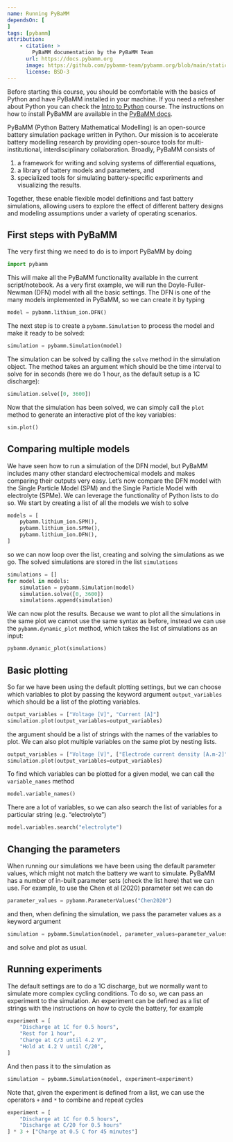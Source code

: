 ```yaml
---
name: Running PyBaMM
dependsOn: [
]
tags: [pybamm]
attribution: 
    - citation: >
        PyBaMM documentation by the PyBaMM Team
      url: https://docs.pybamm.org
      image: https://github.com/pybamm-team/pybamm.org/blob/main/static/images/pybamm_logo.svg
      license: BSD-3
---
```


Before starting this course, you should be comfortable with the basics of Python and have PyBaMM installed in your machine. If you need a refresher about Python you can check the [Intro to Python](https://train.oxrse.uk/material/introductory_courses/python) course. The instructions on how to install PyBaMM are available in the [PyBaMM docs](https://docs.pybamm.org/en/latest/).

PyBaMM (Python Battery Mathematical Modelling) is an open-source battery simulation package written in Python. Our mission is to accelerate battery modelling research by providing open-source tools for multi-institutional, interdisciplinary collaboration. Broadly, PyBaMM consists of

1. a framework for writing and solving systems of differential equations,
2. a library of battery models and parameters, and
3. specialized tools for simulating battery-specific experiments and visualizing the results.

Together, these enable flexible model definitions and fast battery simulations, allowing users to explore the effect of different battery designs and modeling assumptions under a variety of operating scenarios.

## First steps with PyBaMM

The very first thing we need to do is to import PyBaMM by doing

```python
import pybamm
```

This will make all the PyBaMM functionality available in the current script/notebook. As a very first example, we will run the Doyle-Fuller-Newman (DFN) model with all the basic settings. The DFN is one of the many models implemented in PyBaMM, so we can create it by typing

```python
model = pybamm.lithium_ion.DFN()
```

The next step is to create a `pybamm.Simulation` to process the model and make it ready to be solved:

```python
simulation = pybamm.Simulation(model)
```

The simulation can be solved by calling the `solve` method in the simulation object. The method takes an argument which should be the time interval to solve for in seconds (here we do 1 hour, as the default setup is a 1C discharge):

```python
simulation.solve([0, 3600])
```

Now that the simulation has been solved, we can simply call the `plot` method to generate an interactive plot of the key variables:

```python
sim.plot()
```

## Comparing multiple models

We have seen how to run a simulation of the DFN model, but PyBaMM includes many other standard electrochemical models and makes comparing their outputs very easy. Let’s now compare the DFN model with the Single Particle Model (SPM) and the Single Particle Model with electrolyte (SPMe). We can leverage the functionality of Python lists to do so. We start by creating a list of all the models we wish to solve

```python
models = [
	pybamm.lithium_ion.SPM(),
	pybamm.lithium_ion.SPMe(),
	pybamm.lithium_ion.DFN(),
]
```

so we can now loop over the list, creating and solving the simulations as we go. The solved simulations are stored in the list `simulations`

```python
simulations = []
for model in models:
	simulation = pybamm.Simulation(model)
	simulation.solve([0, 3600])
	simulations.append(simulation)
```

We can now plot the results. Because we want to plot all the simulations in the same plot we cannot use the same syntax as before, instead we can use the `pybamm.dynamic_plot` method, which takes the list of simulations as an input:

```python
pybamm.dynamic_plot(simulations)
```

## Basic plotting

So far we have been using the default plotting settings, but we can choose which variables to plot by passing the keyword argument `output_variables` which should be a list of the plotting variables.

```python
output_variables = ["Voltage [V]", "Current [A]"]
simulation.plot(output_variables=output_variables)
```

the argument should be a list of strings with the names of the variables to plot. We can also plot multiple variables on the same plot by nesting lists.

```python
output_variables = ["Voltage [V]", ["Electrode current density [A.m-2]", "Electrolyte current density [A.m-2]"]]
simulation.plot(output_variables=output_variables)
```

To find which variables can be plotted for a given model, we can call the `variable_names` method

```python
model.variable_names()
```

There are a lot of variables, so we can also search the list of variables for a particular string (e.g. “electrolyte”)

```python
model.variables.search("electrolyte")
```

## Changing the parameters

When running our simulations we have been using the default parameter values, which might not match the battery we want to simulate. PyBaMM has a number of in-built parameter sets (check the list here) that we can use. For example, to use the Chen et al (2020) parameter set we can do

```python
parameter_values = pybamm.ParameterValues("Chen2020")
```

and then, when defining the simulation, we pass the parameter values as a keyword argument

```python
simulation = pybamm.Simulation(model, parameter_values=parameter_values)
```

and solve and plot as usual.

## Running experiments

The default settings are to do a 1C discharge, but we normally want to simulate more complex cycling conditions. To do so, we can pass an experiment to the simulation. An experiment can be defined as a list of strings with the instructions on how to cycle the battery, for example

```python
experiment = [
	"Discharge at 1C for 0.5 hours",
	"Rest for 1 hour",
	"Charge at C/3 until 4.2 V",
	"Hold at 4.2 V until C/20",
]
```

And then pass it to the simulation as

```python
simulation = pybamm.Simulation(model, experiment=experiment)
```

Note that, given the experiment is defined from a list, we can use the operators `+` and `*` to combine and repeat cycles

```python
experiment = [
	"Discharge at 1C for 0.5 hours",
	"Discharge at C/20 for 0.5 hours"
] * 3 + ["Charge at 0.5 C for 45 minutes"]
```